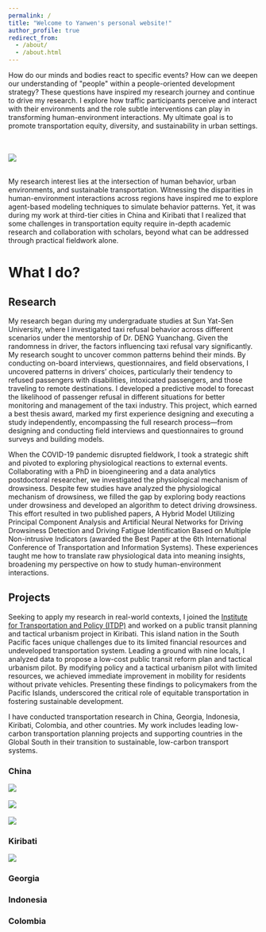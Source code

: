 ```yaml
---
permalink: /
title: "Welcome to Yanwen's personal website!"
author_profile: true
redirect_from: 
  - /about/
  - /about.html
---
```


How do our minds and bodies react to specific events? How can we deepen our understanding of "people" within a people-oriented development strategy? These questions have inspired my research journey and continue to drive my research. I explore how traffic participants perceive and interact with their environments and the role subtle interventions can play in transforming human-environment interactions. My ultimate goal is to promote transportation equity, diversity, and sustainability in urban settings.

<br/><br/><img src='/home/images/tarawa2.jpeg'><br/><br/>

My research interest lies at the intersection of human behavior, urban environments, and sustainable transportation. Witnessing the disparities in human-environment interactions across regions have inspired me to explore agent-based modeling techniques to simulate behavior patterns. Yet, it was during my work at third-tier cities in China and Kiribati that I realized that some challenges in transportation equity require in-depth academic research and collaboration with scholars, beyond what can be addressed through practical fieldwork alone. 

# What I do?
## Research
My research began during my undergraduate studies at Sun Yat-Sen University, where I investigated taxi refusal behavior across different scenarios under the mentorship of Dr. DENG Yuanchang. Given the randomness in driver, the factors influencing taxi refusal vary significantly. My research sought to uncover common patterns behind their minds. By conducting on-board interviews, questionnaires, and field observations, I uncovered patterns in drivers’ choices, particularly their tendency to refused passengers with disabilities, intoxicated passengers, and those traveling to remote destinations. I developed a predictive model to forecast the likelihood of passenger refusal in different situations for better monitoring and management of the taxi industry. This project, which earned a best thesis award, marked my first experience designing and executing a study independently, encompassing the full research process—from designing and conducting field interviews and questionnaires to ground surveys and building models.

When the COVID-19 pandemic disrupted fieldwork, I took a strategic shift and pivoted to exploring physiological reactions to external events. Collaborating with a PhD in bioengineering and a data analytics postdoctoral researcher, we investigated the physiological mechanism of drowsiness. Despite few studies have analyzed the physiological mechanism of drowsiness, we filled the gap by exploring body reactions under drowsiness and developed an algorithm to detect driving drowsiness. This effort resulted in two published papers, A Hybrid Model Utilizing Principal Component Analysis and Artificial Neural Networks for Driving Drowsiness Detection and Driving Fatigue Identification Based on Multiple Non-intrusive Indicators (awarded the Best Paper at the 6th International Conference of Transportation and Information Systems). These experiences taught me how to translate raw physiological data into meaning insights, broadening my perspective on how to study human-environment interactions. 

## Projects
Seeking to apply my research in real-world contexts, I joined the [Institute for Transportation and Policy (ITDP)](http://www.itdp-china.org/enteam/?lang=1) and worked on a public transit planning and tactical urbanism project in Kiribati. This island nation in the South Pacific faces unique challenges due to its limited financial resources and undeveloped transportation system. Leading a ground with nine locals, I analyzed data to propose a low-cost public transit reform plan and tactical urbanism pilot. By modifying policy and a tactical urbanism pilot with limited resources, we achieved immediate improvement in mobility for residents without private vehicles. Presenting these findings to policymakers from the Pacific Islands, underscored the critical role of equitable transportation in fostering sustainable development.

I have conducted transportation research in China, Georgia, Indonesia, Kiribati, Colombia, and other countries. My work includes leading low-carbon transportation planning projects and supporting countries in the Global South in their transition to sustainable, low-carbon transport systems.

### China
<img src='/home/images/jinan1.jpeg'><br/>
<br/><img src='/home/images/jinan2.jpeg'><br/>
<br/><img src='/home/images/anlu1.jpeg'><br/>
### Kiribati
<img src='/home/images/tarawa1.png'><br/>
### Georgia

### Indonesia

### Colombia
